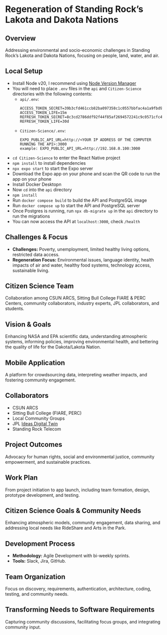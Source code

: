 # Regeneration of Standing Rock’s Lakota and Dakota Nations

## Overview
Addressing environmental and socio-economic challenges in Standing Rock’s Lakota and Dakota Nations, focusing on people, land, water, and air.

## Local Setup
- Install Node v20, I recommend using [Node Version Manager](https://github.com/nvm-sh/nvm)
- You will need to place `.env` files in the `api` and `Citizen-Science` directories with the following contents:
  - `api/.env`:
    ```
    ACCESS_TOKEN_SECRET=39b3cfd461ccb82ba097358c1c0557bbfac4a1a9fbd9bfc6e1bac511e7c9ca60
    ACCESS_TOKEN_LIFE=15m
    REFRESH_TOKEN_SECRET=8c3cd2786ddf92f44f85af2694572241c9c0571cfc4e173e5c86a4fa82dd51cc
    REFRESH_TOKEN_LIFE=30d
    ```
  - `Citizen-Science/.env`:
    ```
    EXPO_PUBLIC_API_URL=http://<YOUR IP ADDRESS OF THE COMPUTER RUNNING THE API>:3000
    example: EXPO_PUBLIC_API_URL=http://192.168.0.100:3000
    ```
- `cd Citizen-Science` to enter the React Native project
- `npm install` to install dependencies
- `npx expo start` to start the Expo server
- Download the Expo app on your phone and scan the QR code to run the app on your phone
- Install Docker Desktopn
- Now `cd` into the `api` directory
- `npm install`
- Run `docker compose build` to build the API and PostgreSQL image
- Run `docker compose up` to start the API and PostgreSQL server
- Once Postgres is running, run `npx db-migrate up` in the `api` directory to run the migrations
- You can now access the API at `localhost:3000`, check `/health`

## Challenges & Focus
- **Challenges:** Poverty, unemployment, limited healthy living options, restricted data access.
- **Regeneration Focus:** Environmental issues, language identity, health impacts of air and water, healthy food systems, technology access, sustainable living.

## Citizen Science Team
Collaboration among CSUN ARCS, Sitting Bull College FIARE & PERC Centers, community collaborators, industry experts, JPL collaborators, and students.

## Vision & Goals
Enhancing NASA and EPA scientific data, understanding atmospheric systems, informing policies, improving environmental health, and bettering the quality of life for the Dakota/Lakota Nation.

## Mobile Application
A platform for crowdsourcing data, interpreting weather impacts, and fostering community engagement.

## Collaborators
- CSUN ARCS
- Sitting Bull College (FIARE, PERC)
- Local Community Groups
- JPL [Ideas Digital Twin](https://ideas-digitaltwin.jpl.nasa.gov/aqacf/)
- Standing Rock Telecom

## Project Outcomes
Advocacy for human rights, social and environmental justice, community empowerment, and sustainable practices.

## Work Plan
From project initiation to app launch, including team formation, design, prototype development, and testing.

## Citizen Science Goals & Community Needs
Enhancing atmospheric models, community engagement, data sharing, and addressing local needs like RideShare and Arts in the Park.

## Development Process
- **Methodology:** Agile Development with bi-weekly sprints.
- **Tools:** Slack, Jira, GitHub.

## Team Organization
Focus on discovery, requirements, authentication, architecture, coding, testing, and community needs.

## Transforming Needs to Software Requirements
Capturing community discussions, facilitating focus groups, and integrating community input.

